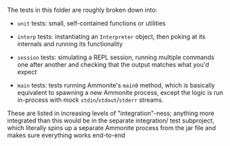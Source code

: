 The tests in this folder are roughly broken down into:

- `unit` tests: small, self-contained functions or utilities

- `interp` tests: instantiating an `Interpreter` object, then poking at its
  internals and running its functionality
  
- `session` tests: simulating a REPL session, running multiple commands one 
  after another and checking that the output matches what you'd expect
  
- `main` tests: tests running Ammonite's `main0` method, which is basically 
  equivalent to spawning a new Ammonite process, except the logic is run 
  in-process with mock `stdin`/`stdout`/`stderr` streams.
  
These are listed in increasing levels of "integration"-ness; anything more
integrated than this would be in the separate integration/ test subproject,
which literally spins up a separate Ammonite process from the jar file and
makes sure everything works end-to-end